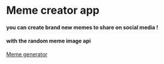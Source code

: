 # Meme creator app

#### you can create brand new memes to share on social media ! 
#### with the random meme image api
[Meme generator](https://react-internet-meme-generator.netlify.app/)
